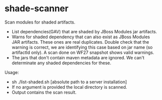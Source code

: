 # shade-scanner
Scan modules for shaded artifacts.

* List dependencies(GAV) that are shaded by JBoss Modules jar artifacts.
* Warns for shaded dependency that can also exist as JBoss Modules JAR artifacts. These ones are real duplicates. Double check that 
the warning is correct, we are identifying this case based on jar name (so artifactId only). A scan done on WF27 snapshot shows valid warnings.
* The jars that don't contain maven metadata are ignored. We can't determinate any shaded dependencies for these.

Usage:
* sh ./list-shaded.sh [absolute path to a server installation]
* If no argument is provided the local directory is scanned.
* Output contains the scan result.
